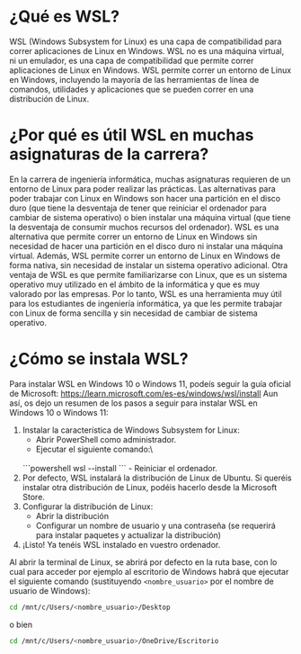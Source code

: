 # ¿Qué es WSL?
WSL (Windows Subsystem for Linux) es una capa de compatibilidad para correr aplicaciones de Linux en Windows. WSL no es una máquina virtual, ni un emulador, es una capa de compatibilidad que permite correr aplicaciones de Linux en Windows. WSL permite correr un entorno de Linux en Windows, incluyendo la mayoría de las herramientas de línea de comandos, utilidades y aplicaciones que se pueden correr en una distribución de Linux.

# ¿Por qué es útil WSL en muchas asignaturas de la carrera?
En la carrera de ingeniería informática, muchas asignaturas requieren de un entorno de Linux para poder realizar las prácticas.
Las alternativas para poder trabajar con Linux en Windows son hacer una partición en el disco duro (que tiene la desventaja de tener que reiniciar el ordenador para cambiar de sistema operativo) o bien instalar una máquina virtual (que tiene la desventaja de consumir muchos recursos del ordenador).
WSL es una alternativa que permite correr un entorno de Linux en Windows sin necesidad de hacer una partición en el disco duro ni instalar una máquina virtual. Además, WSL permite correr un entorno de Linux en Windows de forma nativa, sin necesidad de instalar un sistema operativo adicional.
Otra ventaja de WSL es que permite familiarizarse con Linux, que es un sistema operativo muy utilizado en el ámbito de la informática y que es muy valorado por las empresas.
Por lo tanto, WSL es una herramienta muy útil para los estudiantes de ingeniería informática, ya que les permite trabajar con Linux de forma sencilla y sin necesidad de cambiar de sistema operativo.

# ¿Cómo se instala WSL?
Para instalar WSL en Windows 10 o Windows 11, podeís seguir la guía oficial de Microsoft: https://learn.microsoft.com/es-es/windows/wsl/install
Aun así, os dejo un resumen de los pasos a seguir para instalar WSL en Windows 10 o Windows 11:
1. Instalar la característica de Windows Subsystem for Linux:
    - Abrir PowerShell como administrador.
    - Ejecutar el siguiente comando:\
    <br>
    ```powershell
    wsl --install
    ```
    - Reiniciar el ordenador.
2. Por defecto, WSL instalará la distribución de Linux de Ubuntu. Si queréis instalar otra distribución de Linux, podéis hacerlo desde la Microsoft Store.
3. Configurar la distribución de Linux:
    - Abrir la distribución
    - Configurar un nombre de usuario y una contraseña (se requerirá para instalar paquetes y actualizar la distribución)
4. ¡Listo! Ya tenéis WSL instalado en vuestro ordenador.

Al abrir la terminal de Linux, se abrirá por defecto en la ruta base, con lo cual para acceder por ejemplo al escritorio de Windows habrá que ejecutar el siguiente comando (sustituyendo `<nombre_usuario>` por el nombre de usuario de Windows):
```bash
cd /mnt/c/Users/<nombre_usuario>/Desktop
```
o bien
```bash
cd /mnt/c/Users/<nombre_usuario>/OneDrive/Escritorio
```


